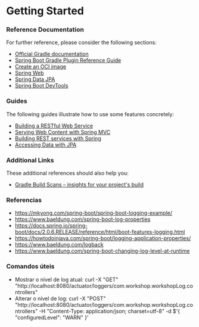 # Getting Started

### Reference Documentation
For further reference, please consider the following sections:

* [Official Gradle documentation](https://docs.gradle.org)
* [Spring Boot Gradle Plugin Reference Guide](https://docs.spring.io/spring-boot/docs/3.2.4/gradle-plugin/reference/html/)
* [Create an OCI image](https://docs.spring.io/spring-boot/docs/3.2.4/gradle-plugin/reference/html/#build-image)
* [Spring Web](https://docs.spring.io/spring-boot/docs/3.2.4/reference/htmlsingle/index.html#web)
* [Spring Data JPA](https://docs.spring.io/spring-boot/docs/3.2.4/reference/htmlsingle/index.html#data.sql.jpa-and-spring-data)
* [Spring Boot DevTools](https://docs.spring.io/spring-boot/docs/3.2.4/reference/htmlsingle/index.html#using.devtools)

### Guides
The following guides illustrate how to use some features concretely:

* [Building a RESTful Web Service](https://spring.io/guides/gs/rest-service/)
* [Serving Web Content with Spring MVC](https://spring.io/guides/gs/serving-web-content/)
* [Building REST services with Spring](https://spring.io/guides/tutorials/rest/)
* [Accessing Data with JPA](https://spring.io/guides/gs/accessing-data-jpa/)

### Additional Links
These additional references should also help you:

* [Gradle Build Scans – insights for your project's build](https://scans.gradle.com#gradle)

### Referencias
* https://mkyong.com/spring-boot/spring-boot-logging-example/
* https://www.baeldung.com/spring-boot-log-properties
* https://docs.spring.io/spring-boot/docs/2.0.6.RELEASE/reference/html/boot-features-logging.html
* https://howtodoinjava.com/spring-boot/logging-application-properties/
* https://www.baeldung.com/logback
* https://www.baeldung.com/spring-boot-changing-log-level-at-runtime

### Comandos úteis 
* Mostrar o nível de log atual: curl -X "GET" "http://localhost:8080/actuator/loggers/com.workshop.workshopLog.controllers"
* Alterar o nível de log: curl -X "POST" "http://localhost:8080/actuator/loggers/com.workshop.workshopLog.controllers" -H "Content-Type: application/json; charset=utf-8" -d $'{ "configuredLevel": "WARN" }'
